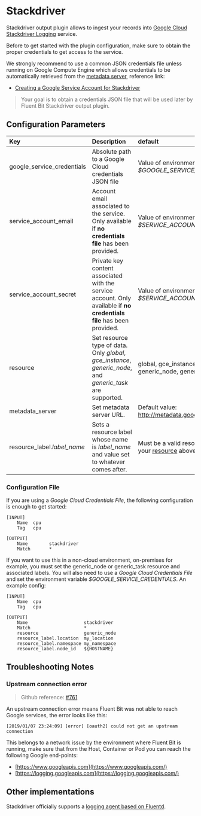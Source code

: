 # Stackdriver

Stackdriver output plugin allows to ingest your records into [Google Cloud Stackdriver Logging](https://cloud.google.com/logging/) service.

Before to get started with the plugin configuration, make sure to obtain the proper credentials to get access to the service.

We strongly recommend to use a common JSON credentials file unless running on Google Compute Engine which allows credentials to be automatically retrieved from the
[metadata server](https://cloud.google.com/compute/docs/storing-retrieving-metadata), reference link:

* [Creating a Google Service Account for Stackdriver](https://cloud.google.com/logging/docs/agent/authorization#create-service-account)

> Your goal is to obtain a credentials JSON file that will be used later by Fluent Bit Stackdriver output plugin.

## Configuration Parameters

| Key | Description | default |
| :--- | :--- | :--- |
| google\_service\_credentials | Absolute path to a Google Cloud credentials JSON file | Value of environment variable _$GOOGLE\_SERVICE\_CREDENTIALS_ |
| service\_account\_email | Account email associated to the service. Only available if **no credentials file** has been provided. | Value of environment variable _$SERVICE\_ACCOUNT\_EMAIL_ |
| service\_account\_secret | Private key content associated with the service account. Only available if **no credentials file** has been provided. | Value of environment variable _$SERVICE\_ACCOUNT\_SECRET_ |
| resource | Set resource type of data. Only _global_, _gce\_instance_, _generic\_node_, and _generic\_task_ are supported. | global, gce\_instance, generic\_node, generic\_task |
| metadata_server | Set metadata server URL. | Default value: http://metadata.google.internal |
| resource_label.*label_name* | Sets a resource label whose name is *label_name* and value set to whatever comes after. | Must be a valid resource label for your [resource](https://cloud.google.com/logging/docs/api/v2/resource-list) above |

### Configuration File

If you are using a _Google Cloud Credentials File_, the following configuration is enough to get started:

```text
[INPUT]
    Name  cpu
    Tag   cpu

[OUTPUT]
    Name        stackdriver
    Match       *
```

If you want to use this in a non-cloud environment, on-premises for example, you must set the generic_node or generic_task resource and associated labels.
You will also need to use a _Google Cloud Credentials File_ and set the environment variable _$GOOGLE\_SERVICE\_CREDENTIALS_. An example config:

```text
[INPUT]
    Name  cpu
    Tag   cpu

[OUTPUT]
    Name                     stackdriver
    Match                    *
    resource                 generic_node
    resource_label.location  my_location
    resource_label.namespace my_namespace
    resource_label.node_id   ${HOSTNAME}
```

## Troubleshooting Notes

### Upstream connection error

> Github reference: [\#761](https://github.com/fluent/fluent-bit/issues/761)

An upstream connection error means Fluent Bit was not able to reach Google services, the error looks like this:

```text
[2019/01/07 23:24:09] [error] [oauth2] could not get an upstream connection
```

This belongs to a network issue by the environment where Fluent Bit is running, make sure that from the Host, Container or Pod you can reach the following Google end-points:

* [https://www.googleapis.com](https://www.googleapis.com/)
* [https://logging.googleapis.com](https://logging.googleapis.com/)

## Other implementations

Stackdriver officially supports a [logging agent based on Fluentd](https://cloud.google.com/logging/docs/agent).

